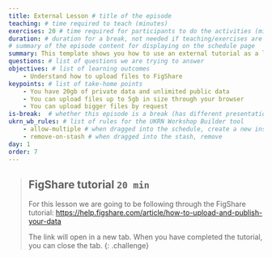 ```yaml
---
title: External Lesson # title of the episode
teaching: # time required to teach (minutes)
exercises: 20 # time required for participants to do the activities (minutes)
duration: # duration for a break, not needed if teaching/exercises are present (minutes)
# summary of the episode content for displaying on the schedule page
summary: This template shows you how to use an external tutorial as a lesson.
questions: # list of questions we are trying to answer
objectives: # list of learning outcomes
    - Understand how to upload files to FigShare
keypoints: # list of take-home points
    - You have 20gb of private data and unlimited public data
    - You can upload files up to 5gb in size through your browser
    - You can upload bigger files by request
is-break:  # whether this episode is a break (has different presentation)
ukrn_wb_rules: # list of rules for the UKRN Workshop Builder tool
    - allow-multiple # when dragged into the schedule, create a new instance
    - remove-on-stash # when dragged into the stash, remove
day: 1
order: 7
---
```


> ## FigShare tutorial `20 min`
> For this lesson we are going to be following through the FigShare tutorial:
> <a href="https://help.figshare.com/article/how-to-upload-and-publish-your-data" target="_blank">https://help.figshare.com/article/how-to-upload-and-publish-your-data</a>
>
> The link will open in a new tab.
> When you have completed the tutorial, you can close the tab.
{: .challenge}
